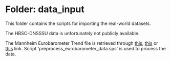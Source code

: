 # Folder: data_input

This folder contains the scripts for importing the real-world datasets. 

The HBSC-DNSSSU data is unfortunately not publicly available.

The Mannheim Eurobarometer Trend file is retrieved through [this](https://search.gesis.org/research_data/ZA3521), [this](https://dbk.gesis.org/dbksearch/sdesc2.asp?no=3521&db=e&notabs=1) or [this](https://www.gesis.org/en/eurobarometer-data-service/search-data-access/eb-trends-trend-files/mannheim-eb-trend-file) link. Script 'preprocess_eurobarometer_data.sps' is used to process the data.

